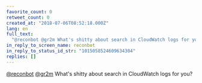 ```yaml
---
favorite_count: 0
retweet_count: 0
created_at: "2018-07-06T08:52:18.000Z"
lang: en
full_text:
  "@reconbot @gr2m What's shitty about search in CloudWatch logs for you?"
in_reply_to_screen_name: reconbot
in_reply_to_status_id_str: "1015058524609634304"
replies: []
---
```


[@reconbot](https://twitter.com/reconbot) [@gr2m](https://twitter.com/gr2m)
What's shitty about search in CloudWatch logs for you?
